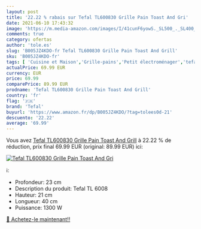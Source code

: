 ```yaml
---
layout: post
title: '22.22 % rabais sur Tefal TL600830 Grille Pain Toast And Gri'
date: 2021-06-10 17:43:32
image: 'https://m.media-amazon.com/images/I/41cunF6yowS._SL500_._SL400_.jpg'
comments: true
category: ofertas
author: 'tole.es'
slug: 'B005JZ4KDO-fr Tefal TL600830 Grille Pain Toast And Grill'
sku: 'B005JZ4KDO-fr'
tags: [ 'Cuisine et Maison','Grille-pains','Petit électroménager','tefal', ]
actualPrice: 69.99 EUR
currency: EUR
price: 69.99
comparePrice: 89.99 EUR
prodname: 'Tefal TL600830 Grille Pain Toast And Grill'
country: 'fr'
flag: '🇫🇷'
brand: 'Tefal'
buyurl: 'https://www.amazon.fr/dp/B005JZ4KDO/?tag=tolees0d-21'
descuento: '22.22'
average: '69.99'
---
```


Vous avez [Tefal TL600830 Grille Pain Toast And Grill](https://www.amazon.fr/dp/B005JZ4KDO/?tag=tolees0d-21)  à  22.22 % de réduction, prix final  69.99 EUR (original: 89.99 EUR) ici:

[![Tefal TL600830 Grille Pain Toast And Gri](https://m.media-amazon.com/images/I/41cunF6yowS._SL500_._SL400_.jpg)](https://www.amazon.fr/dp/B005JZ4KDO/?tag=tolees0d-21)

ℹ️:

- Profondeur: 23 cm
- Description du produit: Tefal TL 6008
- Hauteur: 21 cm
- Longueur: 40 cm
- Puissance: 1300 W

[🛒 Achetez-le maintenant!!](https://www.amazon.fr/dp/B005JZ4KDO/?tag=tolees0d-21)
